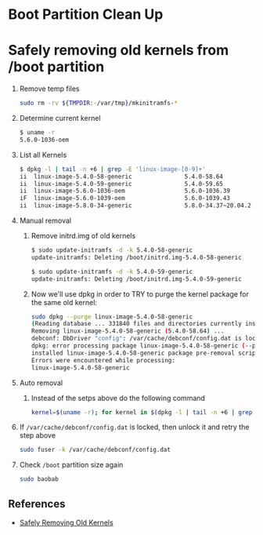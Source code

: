 # Boot Partition Clean Up

# Safely removing old kernels from /boot partition

1. Remove temp files
    
    ```bash
    sudo rm -rv ${TMPDIR:-/var/tmp}/mkinitramfs-*
    ```
    
3. Determine current kernel

    ```bash
    $ uname -r
    5.6.0-1036-oem
    ```
    
1. List all Kernels

    ```bash
    $ dpkg -l | tail -n +6 | grep -E 'linux-image-[0-9]+'
    ii  linux-image-5.4.0-58-generic               5.4.0-58.64                               amd64        Signed kernel image generic
    ii  linux-image-5.4.0-59-generic               5.4.0-59.65                               amd64        Signed kernel image generic
    ii  linux-image-5.6.0-1036-oem                 5.6.0-1036.39                             amd64        Signed kernel image oem
    iF  linux-image-5.6.0-1039-oem                 5.6.0-1039.43                             amd64        Signed kernel image oem
    ii  linux-image-5.8.0-34-generic               5.8.0-34.37~20.04.2                       amd64        Signed kernel image generic
    ```

1. Manual removal
    1. Remove initrd.img of old kernels

        ```bash
        $ sudo update-initramfs -d -k 5.4.0-58-generic
        update-initramfs: Deleting /boot/initrd.img-5.4.0-58-generic
        
        $ sudo update-initramfs -d -k 5.4.0-59-generic
        update-initramfs: Deleting /boot/initrd.img-5.4.0-59-generic
        ```

    1. Now we'll use dpkg in order to TRY to purge the kernel package for the same old kernel: 

        ```bash
        sudo dpkg --purge linux-image-5.4.0-58-generic
        (Reading database ... 331840 files and directories currently installed.)
        Removing linux-image-5.4.0-58-generic (5.4.0-58.64) ...
        debconf: DbDriver "config": /var/cache/debconf/config.dat is locked by another process: Resource temporarily unavailable
        dpkg: error processing package linux-image-5.4.0-58-generic (--purge):
        installed linux-image-5.4.0-58-generic package pre-removal script subprocess returned error exit status 1
        Errors were encountered while processing:
        linux-image-5.4.0-58-generic
        ```
    
1. Auto removal

    1. Instead of the setps above do the following command

        ```bash
        kernel=$(uname -r); for kernel in $(dpkg -l | tail -n +6 | grep -E 'linux-image-[0-9]+' | awk '{print $2}' | awk  '!/'${kernel}'/ {print $1}' | sed 's/linux-image-//'); do sudo update-initramfs -d -k ${kernel}; sudo dpkg --purge linux-image-${kernel}; echo "${kernel} removed"; done
        ```
        
1. If `/var/cache/debconf/config.dat` is locked, then unlock it and retry the step above

    ```bash
    sudo fuser -k /var/cache/debconf/config.dat
    ```
    
1. Check `/boot` partition size again

    ```bash
    sudo baobab
    ```
    
## References

- [Safely Removing Old Kernels](https://help.ubuntu.com/community/RemoveOldKernels#Safely_Removing_Old_Kernels)
